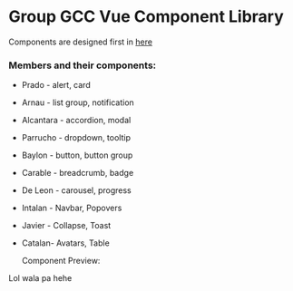# Group GCC Vue Component Library

Components are designed first in [here](https://www.figma.com/design/ncwy7ApKxRjGVoSGXWzJtd/Group-GCC---Vue-Component?node-id=0%3A1&t=CpWt0zb9bafTsA9r-1)

### Members and their components:

- Prado - alert, card
- Arnau - list group, notification
- Alcantara - accordion, modal
- Parrucho - dropdown, tooltip
- Baylon - button, button group
- Carable - breadcrumb, badge
- De Leon - carousel, progress
- Intalan - Navbar, Popovers
- Javier - Collapse, Toast
- Catalan- Avatars, Table

  Component Preview:

Lol wala pa hehe
